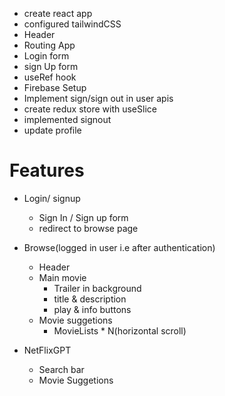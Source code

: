 - create react app
- configured tailwindCSS
- Header
- Routing App
- Login form
- sign Up form
- useRef hook
- Firebase Setup
- Implement sign/sign out in user apis
- create redux store with useSlice
- implemented signout
- update profile

# Features

- Login/ signup
  - Sign In / Sign up form
  - redirect to browse page
- Browse(logged in user i.e after authentication)

  - Header
  - Main movie
    - Trailer in background
    - title & description
    - play & info buttons
  - Movie suggetions
    - MovieLists \* N(horizontal scroll)

- NetFlixGPT
  - Search bar
  - Movie Suggetions
